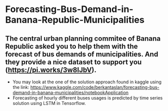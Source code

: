 # Forecasting-Bus-Demand-in-Banana-Republic-Municipalities
## The central urban planning commitee of Banana Republic asked you to help them with the forecast of bus demands of municipalities. And they provide a nice dataset to support you (https://pi.works/3w8IJbV).
- You may look at the one of the solution approach found in kaggle using the link: https://www.kaggle.com/code/berkantaslan/forecasting-bus-demand-in-banana-municipalities/notebookApplication 
- Forecasting of hourly different buses usages is predicted by time series solution using LSTM in Tensorflow.
